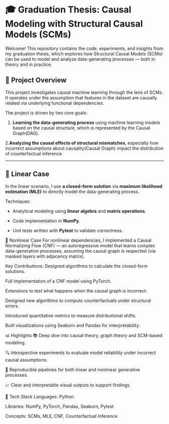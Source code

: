 # 🎓 Graduation Thesis: Causal Modeling with Structural Causal Models (SCMs)
Welcome! This repository contains the code, experiments, and insights from my graduation thesis, which explores how Structural Causal Models (SCMs) can be used to model and analyze data-generating processes — both in theory and in practice.

## 🧠 Project Overview
This project investigates causal machine learning through the lens of SCMs. It operates under the assumption that features in the dataset are causally related via underlying functional dependencies.

The project is driven by two core goals:

1. **Learning the data-generating process** using machine learning models based on the causal structure, which is represented by the Causal Graph(DAG).

2.**Analyzing the causal effects of structural mismatches**, especially how incorrect assumptions about causality(Causal Graph) impact the distribution of counterfactual inference.

---

## 🧮 Linear Case
In the linear scenario, I use **a closed-form solution** via **maximum likelihood estimation (MLE)** to directly model the data-generating process.

Techniques:
- Analytical modeling using **linear algebra** and **matrix operations**.

- Code implementation in **NumPy**.

- Unit tests written with **Pytest** to validate correctness.

🔀 Nonlinear Case
For nonlinear dependencies, I implemented a Causal Normalizing Flow (CNF) — an autoregressive model that learns complex data-generation processes, assuming the causal graph is respected (via masked layers with adjacency matrix).

Key Contributions:
Designed algorithms to calculate the closed-form solutions.

Full implementation of a CNF model using PyTorch.

Extensions to test what happens when the causal graph is incorrect:

Designed new algorithms to compute counterfactuals under structural errors.

Introduced quantitative metrics to measure distributional shifts.

Built visualizations using Seaborn and Pandas for interpretability.

📊 Highlights
📚 Deep dive into causal theory, graph theory and SCM-based modeling.

🔍 Introspective experiments to evaluate model reliability under incorrect causal assumptions.

🧪 Reproducible pipelines for both linear and nonlinear generative processes.

📈 Clear and interpretable visual outputs to support findings.

🔧 Tech Stack
Languages: Python

Libraries: NumPy, PyTorch, Pandas, Seaborn, Pytest

Concepts: SCMs, MLE, CNF, Counterfactual Inference
